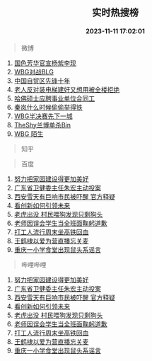 <div align="center"><h2>实时热搜榜</h2><h4>2023-11-11 17:02:01</h4></div>

> 微博  

1. [国色芳华官宣杨紫李现](https://s.weibo.com/weibo?q=%23%E5%9B%BD%E8%89%B2%E8%8A%B3%E5%8D%8E%E5%AE%98%E5%AE%A3%E6%9D%A8%E7%B4%AB%E6%9D%8E%E7%8E%B0%23&t=31&band_rank=1&Refer=top)<br />
2. [WBG对战BLG](https://s.weibo.com/weibo?q=%23WBG%E5%AF%B9%E6%88%98BLG%23&t=31&band_rank=2&Refer=top)<br />
3. [中国自贸区先锋十年](https://s.weibo.com/weibo?q=%23%E4%B8%AD%E5%9B%BD%E8%87%AA%E8%B4%B8%E5%8C%BA%E5%85%88%E9%94%8B%E5%8D%81%E5%B9%B4%23&t=31&band_rank=3&Refer=top)<br />
4. [老人反对装电梯建好又想用被全楼拒绝](https://s.weibo.com/weibo?q=%23%E8%80%81%E4%BA%BA%E5%8F%8D%E5%AF%B9%E8%A3%85%E7%94%B5%E6%A2%AF%E5%BB%BA%E5%A5%BD%E5%8F%88%E6%83%B3%E7%94%A8%E8%A2%AB%E5%85%A8%E6%A5%BC%E6%8B%92%E7%BB%9D%23&t=31&band_rank=4&Refer=top)<br />
5. [哈佛硕士应聘事业单位合同工](https://s.weibo.com/weibo?q=%23%E5%93%88%E4%BD%9B%E7%A1%95%E5%A3%AB%E5%BA%94%E8%81%98%E4%BA%8B%E4%B8%9A%E5%8D%95%E4%BD%8D%E5%90%88%E5%90%8C%E5%B7%A5%23&t=31&band_rank=5&Refer=top)<br />
6. [秦岚什么时候偷偷举得铁](https://s.weibo.com/weibo?q=%23%E7%A7%A6%E5%B2%9A%E4%BB%80%E4%B9%88%E6%97%B6%E5%80%99%E5%81%B7%E5%81%B7%E4%B8%BE%E5%BE%97%E9%93%81%23&t=31&band_rank=6&Refer=top)<br />
7. [WBG半决赛先下一城](https://s.weibo.com/weibo?q=%23WBG%E5%8D%8A%E5%86%B3%E8%B5%9B%E5%85%88%E4%B8%8B%E4%B8%80%E5%9F%8E%23&t=31&band_rank=7&Refer=top)<br />
8. [TheShy兰博单杀Bin](https://s.weibo.com/weibo?q=%23TheShy%E5%85%B0%E5%8D%9A%E5%8D%95%E6%9D%80Bin%23&t=31&band_rank=8&Refer=top)<br />
9. [WBG 陌生](https://s.weibo.com/weibo?q=WBG%20%E9%99%8C%E7%94%9F&t=31&band_rank=9&Refer=top)<br />

> 知乎  


> 百度  

1. [努力把家园建设得更加美好](https://www.baidu.com/s?wd=%E5%8A%AA%E5%8A%9B%E6%8A%8A%E5%AE%B6%E5%9B%AD%E5%BB%BA%E8%AE%BE%E5%BE%97%E6%9B%B4%E5%8A%A0%E7%BE%8E%E5%A5%BD&sa=fyb_news&rsv_dl=fyb_news)<br />
2. [广东省卫健委主任朱宏主动投案](https://www.baidu.com/s?wd=%E5%B9%BF%E4%B8%9C%E7%9C%81%E5%8D%AB%E5%81%A5%E5%A7%94%E4%B8%BB%E4%BB%BB%E6%9C%B1%E5%AE%8F%E4%B8%BB%E5%8A%A8%E6%8A%95%E6%A1%88&sa=fyb_news&rsv_dl=fyb_news)<br />
3. [西安雪天有巨响市民被吓醒 官方释疑](https://www.baidu.com/s?wd=%E8%A5%BF%E5%AE%89%E9%9B%AA%E5%A4%A9%E6%9C%89%E5%B7%A8%E5%93%8D%E5%B8%82%E6%B0%91%E8%A2%AB%E5%90%93%E9%86%92+%E5%AE%98%E6%96%B9%E9%87%8A%E7%96%91&sa=fyb_news&rsv_dl=fyb_news)<br />
4. [看创新如何引领未来](https://www.baidu.com/s?wd=%E7%9C%8B%E5%88%9B%E6%96%B0%E5%A6%82%E4%BD%95%E5%BC%95%E9%A2%86%E6%9C%AA%E6%9D%A5&sa=fyb_news&rsv_dl=fyb_news)<br />
5. [老虎出没 村民喂狗发现只剩狗头](https://www.baidu.com/s?wd=%E8%80%81%E8%99%8E%E5%87%BA%E6%B2%A1+%E6%9D%91%E6%B0%91%E5%96%82%E7%8B%97%E5%8F%91%E7%8E%B0%E5%8F%AA%E5%89%A9%E7%8B%97%E5%A4%B4&sa=fyb_news&rsv_dl=fyb_news)<br />
6. [老师因误会学生当全班面鞠躬道歉](https://www.baidu.com/s?wd=%E8%80%81%E5%B8%88%E5%9B%A0%E8%AF%AF%E4%BC%9A%E5%AD%A6%E7%94%9F%E5%BD%93%E5%85%A8%E7%8F%AD%E9%9D%A2%E9%9E%A0%E8%BA%AC%E9%81%93%E6%AD%89&sa=fyb_news&rsv_dl=fyb_news)<br />
7. [打工人流行周末坐高铁回血](https://www.baidu.com/s?wd=%E6%89%93%E5%B7%A5%E4%BA%BA%E6%B5%81%E8%A1%8C%E5%91%A8%E6%9C%AB%E5%9D%90%E9%AB%98%E9%93%81%E5%9B%9E%E8%A1%80&sa=fyb_news&rsv_dl=fyb_news)<br />
8. [王鹤棣以爱为营直播忘关麦](https://www.baidu.com/s?wd=%E7%8E%8B%E9%B9%A4%E6%A3%A3%E4%BB%A5%E7%88%B1%E4%B8%BA%E8%90%A5%E7%9B%B4%E6%92%AD%E5%BF%98%E5%85%B3%E9%BA%A6&sa=fyb_news&rsv_dl=fyb_news)<br />
9. [重庆一小学食堂出现鼠头系谣言](https://www.baidu.com/s?wd=%E9%87%8D%E5%BA%86%E4%B8%80%E5%B0%8F%E5%AD%A6%E9%A3%9F%E5%A0%82%E5%87%BA%E7%8E%B0%E9%BC%A0%E5%A4%B4%E7%B3%BB%E8%B0%A3%E8%A8%80&sa=fyb_news&rsv_dl=fyb_news)<br />

> 哔哩哔哩  

1. [努力把家园建设得更加美好](https://www.baidu.com/s?wd=%E5%8A%AA%E5%8A%9B%E6%8A%8A%E5%AE%B6%E5%9B%AD%E5%BB%BA%E8%AE%BE%E5%BE%97%E6%9B%B4%E5%8A%A0%E7%BE%8E%E5%A5%BD&sa=fyb_news&rsv_dl=fyb_news)<br />
2. [广东省卫健委主任朱宏主动投案](https://www.baidu.com/s?wd=%E5%B9%BF%E4%B8%9C%E7%9C%81%E5%8D%AB%E5%81%A5%E5%A7%94%E4%B8%BB%E4%BB%BB%E6%9C%B1%E5%AE%8F%E4%B8%BB%E5%8A%A8%E6%8A%95%E6%A1%88&sa=fyb_news&rsv_dl=fyb_news)<br />
3. [西安雪天有巨响市民被吓醒 官方释疑](https://www.baidu.com/s?wd=%E8%A5%BF%E5%AE%89%E9%9B%AA%E5%A4%A9%E6%9C%89%E5%B7%A8%E5%93%8D%E5%B8%82%E6%B0%91%E8%A2%AB%E5%90%93%E9%86%92+%E5%AE%98%E6%96%B9%E9%87%8A%E7%96%91&sa=fyb_news&rsv_dl=fyb_news)<br />
4. [看创新如何引领未来](https://www.baidu.com/s?wd=%E7%9C%8B%E5%88%9B%E6%96%B0%E5%A6%82%E4%BD%95%E5%BC%95%E9%A2%86%E6%9C%AA%E6%9D%A5&sa=fyb_news&rsv_dl=fyb_news)<br />
5. [老虎出没 村民喂狗发现只剩狗头](https://www.baidu.com/s?wd=%E8%80%81%E8%99%8E%E5%87%BA%E6%B2%A1+%E6%9D%91%E6%B0%91%E5%96%82%E7%8B%97%E5%8F%91%E7%8E%B0%E5%8F%AA%E5%89%A9%E7%8B%97%E5%A4%B4&sa=fyb_news&rsv_dl=fyb_news)<br />
6. [老师因误会学生当全班面鞠躬道歉](https://www.baidu.com/s?wd=%E8%80%81%E5%B8%88%E5%9B%A0%E8%AF%AF%E4%BC%9A%E5%AD%A6%E7%94%9F%E5%BD%93%E5%85%A8%E7%8F%AD%E9%9D%A2%E9%9E%A0%E8%BA%AC%E9%81%93%E6%AD%89&sa=fyb_news&rsv_dl=fyb_news)<br />
7. [打工人流行周末坐高铁回血](https://www.baidu.com/s?wd=%E6%89%93%E5%B7%A5%E4%BA%BA%E6%B5%81%E8%A1%8C%E5%91%A8%E6%9C%AB%E5%9D%90%E9%AB%98%E9%93%81%E5%9B%9E%E8%A1%80&sa=fyb_news&rsv_dl=fyb_news)<br />
8. [王鹤棣以爱为营直播忘关麦](https://www.baidu.com/s?wd=%E7%8E%8B%E9%B9%A4%E6%A3%A3%E4%BB%A5%E7%88%B1%E4%B8%BA%E8%90%A5%E7%9B%B4%E6%92%AD%E5%BF%98%E5%85%B3%E9%BA%A6&sa=fyb_news&rsv_dl=fyb_news)<br />
9. [重庆一小学食堂出现鼠头系谣言](https://www.baidu.com/s?wd=%E9%87%8D%E5%BA%86%E4%B8%80%E5%B0%8F%E5%AD%A6%E9%A3%9F%E5%A0%82%E5%87%BA%E7%8E%B0%E9%BC%A0%E5%A4%B4%E7%B3%BB%E8%B0%A3%E8%A8%80&sa=fyb_news&rsv_dl=fyb_news)<br />
